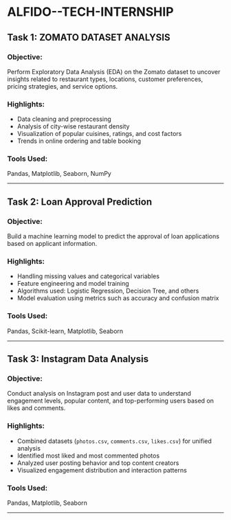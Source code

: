 # ALFIDO--TECH-INTERNSHIP
## Task 1: ZOMATO DATASET ANALYSIS

### Objective:
Perform Exploratory Data Analysis (EDA) on the Zomato dataset to uncover insights related to restaurant types, locations, customer preferences, pricing strategies, and service options.

### Highlights:
- Data cleaning and preprocessing
- Analysis of city-wise restaurant density
- Visualization of popular cuisines, ratings, and cost factors
- Trends in online ordering and table booking

### Tools Used:
Pandas, Matplotlib, Seaborn, NumPy

-----


## Task 2: Loan Approval Prediction

### Objective:
Build a machine learning model to predict the approval of loan applications based on applicant information.

### Highlights:
- Handling missing values and categorical variables
- Feature engineering and model training
- Algorithms used: Logistic Regression, Decision Tree, and others
- Model evaluation using metrics such as accuracy and confusion matrix

### Tools Used:
Pandas, Scikit-learn, Matplotlib, Seaborn

---

## Task 3: Instagram Data Analysis

### Objective:
Conduct analysis on Instagram post and user data to understand engagement levels, popular content, and top-performing users based on likes and comments.

### Highlights:
- Combined datasets (`photos.csv`, `comments.csv`, `likes.csv`) for unified analysis
- Identified most liked and most commented photos
- Analyzed user posting behavior and top content creators
- Visualized engagement distribution and interaction patterns

### Tools Used:
Pandas, Matplotlib, Seaborn

---
